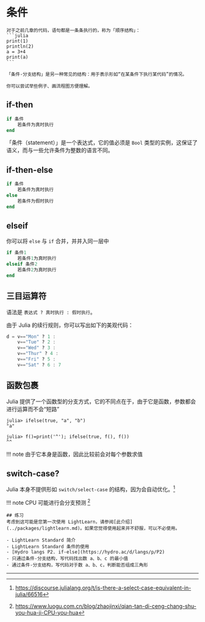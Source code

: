 # 条件
``````is-newbie
对于之前几章的代码，语句都是一条条执行的，称为「顺序结构」：
```julia
print(1)
println(2)
a = 3+4
print(a)
```

「条件-分支结构」是另一种常见的结构：用于表示形如“在某条件下执行某代码”的情况。

你可以尝试举些例子、画流程图方便理解。
``````

## if-then
```julia
if 条件
	若条件为真时执行
end
```
「条件（statement）」是一个表达式，它的值必须是 `Bool` 类型的实例，这保证了语义，而与一些允许条件为整数的语言不同。

## if-then-else
```julia
if 条件
    若条件为真时执行
else
    若条件为假时执行
end
```

## elseif
你可以将 `else` 与 `if` 合并，并并入同一层中
```julia
if 条件1
    若条件1为真时执行
elseif 条件2
    若条件2为真时执行
end
```

## 三目运算符
语法是 `表达式 ? 真时执行 : 假时执行`。

由于 Julia 的续行规则，你可以写出如下的美观代码：
```julia
d = v=="Mon" ? 1 :
    v=="Tue" ? 2 :
    v=="Wed" ? 3 :
    v=="Thur" ? 4 :
    v=="Fri" ? 5 :
    v=="Sat" ? 6 : 7
```

## 函数包裹
Julia 提供了一个函数型的分支方式，它的不同点在于，由于它是函数，参数都会进行运算而不会“短路”
```julia-repl
julia> ifelse(true, "a", "b")
"a"

julia> f()=print('^'); ifelse(true, f(), f())
^^
```

!!! note
    由于它本身是函数，因此比较前会对每个参数求值

## switch-case?
Julia 本身不提供形如 `switch/select-case` 的结构，因为会自动优化。[^1]

!!! note
    CPU 可能进行会分支预测 [^2]

```is-newbie
## 练习
考虑到这可能是您第一次使用 LightLearn，请参阅[此介绍](../packages/lightlearn.md)。如果您觉得使用起来并不舒服，可以不必使用。

- LightLearn Standard 简介
- LightLearn Standard 条件的使用
- [Hydro langs P2. if-else](https://hydro.ac/d/langs/p/P2)
- 只通过条件-分支结构，写代码找出数 a、b、c 的最小值
- 通过条件-分支结构，写代码对于数 a、b、c，判断能否组成三角形
```

---

[^1]: https://discourse.julialang.org/t/is-there-a-select-case-equivalent-in-julia/66516
[^2]: https://www.luogu.com.cn/blog/zhaojinxi/qian-tan-di-ceng-chang-shu-you-hua-ji-CPU-you-hua

